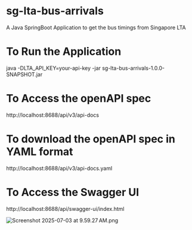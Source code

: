 # sg-lta-bus-arrivals
A Java SpringBoot Application to get the bus timings from Singapore LTA

# To Run the Application
java -DLTA_API_KEY=your-api-key -jar sg-lta-bus-arrivals-1.0.0-SNAPSHOT.jar

# To Access the openAPI spec
http://localhost:8688/api/v3/api-docs

# To download the openAPI spec in YAML format
http://localhost:8688/api/v3/api-docs.yaml

# To Access the Swagger UI
http://localhost:8688/api/swagger-ui/index.html

![Screenshot 2025-07-03 at 9.59.27 AM.png](../../../../../var/folders/9z/rnqs9fh56r711rmvdrv2vx780000gn/T/TemporaryItems/NSIRD_screencaptureui_vWMZJX/Screenshot%202025-07-03%20at%209.59.27%E2%80%AFAM.png)
